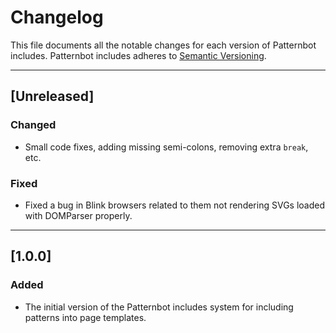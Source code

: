 # Changelog

This file documents all the notable changes for each version of Patternbot includes.
Patternbot includes adheres to [Semantic Versioning](http://semver.org/).

---

## [Unreleased]

### Changed

- Small code fixes, adding missing semi-colons, removing extra `break`, etc.

### Fixed

- Fixed a bug in Blink browsers related to them not rendering SVGs loaded with DOMParser properly.

---

## [1.0.0]

### Added

- The initial version of the Patternbot includes system for including patterns into page templates.
